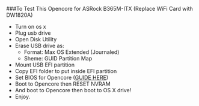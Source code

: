 ###To Test This Opencore for ASRock B365M-ITX (Replace WiFi Card with DW1820A)
 - Turn on os x
 - Plug usb drive
 - Open Disk Utility
 - Erase USB drive as:
   - Format: Max OS Extended (Journaled)
   - Sheme: GUID Partition Map
 - Mount USB EFI partition
 - Copy EFI folder to put inside EFI partition
 - Set BIOS for Opencore ([GUIDE HERE](https://dortania.github.io/OpenCore-Install-Guide/config.plist/coffee-lake.html#intel-bios-settings))
 - Boot to Opencore then RESET NVRAM
 - And boot to Opencore then boot to OS X drive!
 - Enjoy.
